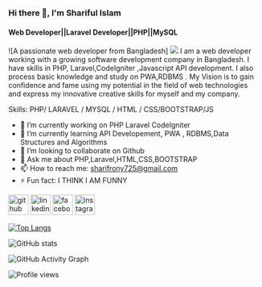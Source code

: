 ### Hi there 👋, I'm Shariful Islam
#### Web Developer||Laravel Developer||PHP||MySQL
![A passionate web developer from Bangladesh]
<img src="https://media-exp1.licdn.com/dms/image/C5616AQFylcFQd3Iixg/profile-displaybackgroundimage-shrink_200_800/0/1659000696347?e=1664409600&v=beta&t=qR6HpcA8F-SbepRuFwE1BoksUFNfcpOmCG-ed50krmo">
I am a web developer working with a growing software development company in Bangladesh. I have skills in PHP, Laravel,CodeIgniter ,Javascript  API development. I also process basic knowledge and study on PWA,RDBMS . My Vision is to gain 
confidence and fame using my potential in the field of web technologies and express my innovative 
creative skills for myself and my company.

Skills: PHP/ LARAVEL / MYSQL / HTML / CSS/BOOTSTRAP/JS

- 🔭 I’m currently working on PHP Laravel CodeIgniter
- 🌱 I’m currently learning  API Developement, PWA , RDBMS,Data Structures and Algorithms 
- 👯 I’m looking to collaborate on Github 
- 💬 Ask me about PHP,Laravel,HTML,CSS,BOOTSTRAP 
- 📫 How to reach me: sharifrony725@gmail.com 
- ⚡ Fun fact: I THINK I AM FUNNY 


[<img src='https://cdn.jsdelivr.net/npm/simple-icons@3.0.1/icons/github.svg' alt='github' height='40'>](https://github.com/Sharifrony725)  [<img src='https://cdn.jsdelivr.net/npm/simple-icons@3.0.1/icons/linkedin.svg' alt='linkedin' height='40'>](https://www.linkedin.com/in/sharifrony725/)  [<img src='https://cdn.jsdelivr.net/npm/simple-icons@3.0.1/icons/facebook.svg' alt='facebook' height='40'>](https://www.facebook.com/sharifrony725)  [<img src='https://cdn.jsdelivr.net/npm/simple-icons@3.0.1/icons/instagram.svg' alt='instagram' height='40'>](https://www.instagram.com/sharifrony725/)  

[![Top Langs](https://github-readme-stats.vercel.app/api/top-langs/?username=Sharifrony725)](https://github.com/anuraghazra/github-readme-stats)

![GitHub stats](https://github-readme-stats.vercel.app/api?username=Sharifrony725&show_icons=true&count_private=true)  

![GitHub Activity Graph](https://activity-graph.herokuapp.com/graph?username=Sharifrony725)  

![Profile views](https://gpvc.arturio.dev/Sharifrony725)  
